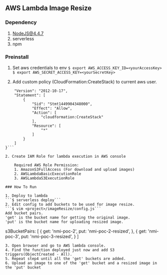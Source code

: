 AWS Lambda Image Resize
------------------------
### Dependency
1. NodeJS@4.4.7
2. serverless
4. npm

### Preinstall
1. Set aws credentials to env
`$ export AWS_ACCESS_KEY_ID=<yourAccessKey>`
`$ export AWS_SECRET_ACCESS_KEY=<yourSecretKey>`

2. Add custom policy (CloudFormation:CreateStack) to current aws user.
```{
    "Version": "2012-10-17",
    "Statement": [
        {
            "Sid": "Stmt1449904348000",
            "Effect": "Allow",
            "Action": [
                "cloudformation:CreateStack"
            ],
            "Resource": [
                "*"
            ]
        }
    ]
}```

2. Create IAM Role for lambda execution in AWS console

    Required AWS Role Permission:
    1. AmazonS3FullAccess (For download and upload images)
    2. AWSLambdaBasicExecutionRole
    3. AWSLambdaS3ExecutionRole

### How To Run

1. Deploy to lambda
```$ serverless deploy```
2. Edit config to add buckets to be used for image resize.
```$ vim <project>/imageResize/config.js```
Add bucket pairs.
'get' is the bucket name for getting the original image.
'put' is the bucket name for uploading resized image.
```
s3BucketPairs: [
    {
      get: 'nmi-poc-2',
      put: 'nmi-poc-2-resized',
    },
    {
      get: 'nmi-poc-3',
      put: 'nmi-poc-3-resized',
    }
  ]
```
3. Open browser and go to AWS lambda console.
4. Find the function deployed just now and add S3 triggers(ObjectCreated - All).
5. Repeat step4 until all the 'get' buckets are added.
6. Upload an image to one of the 'get' bucket and a resized image in the 'put' bucket
